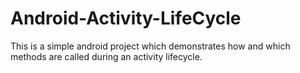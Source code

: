 # Android-Activity-LifeCycle
This is a simple android project which demonstrates how and which methods are called during an activity lifecycle.
